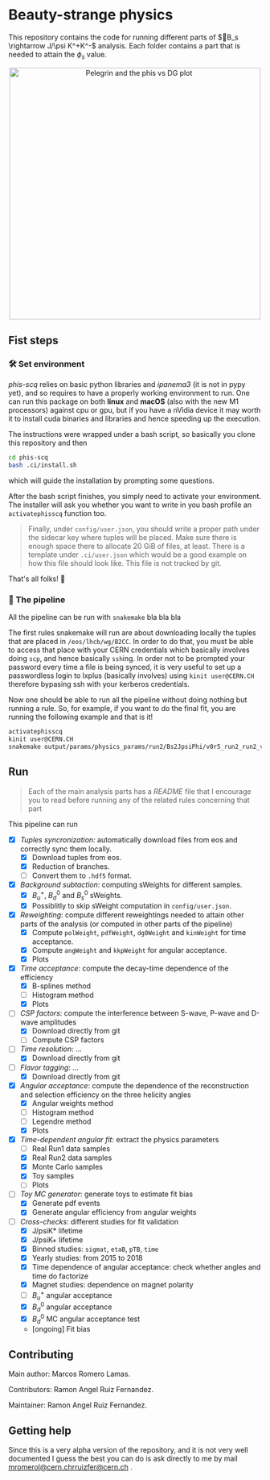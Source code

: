 # Beauty-strange physics

This repository contains the code for running different parts of $`B_s \rightarrow J/\psi K^+K^-`$ analysis. Each folder contains a part that is needed to attain the $`\phi_s`$ value.

<p align="center">
  <img src=".logo/pelegrin_phis.png" width="500" title="Pelegrin and the phis vs DG plot">
</p>



## Fist steps

### 🛠 Set environment
_phis-scq_ relies on basic python libraries and _ipanema3_ (it is not in pypy yet),
and so requires to have a properly working environment to run. One can run
this package on both __linux__ and __macOS__ (also with the new M1 processors) against cpu or gpu,
but if you have a nVidia device it may worth it to install cuda binaries and
libraries and hence speeding up the execution.

The instructions were wrapped under a bash script, so basically you clone this
repository and then
```bash
cd phis-scq
bash .ci/install.sh
```
which will guide the installation by prompting some questions.

After the bash script finishes, you simply need to activate your environment.
The installer will ask you whether you want to write in you bash profile
an `activatephisscq` function too.
> Finally, under `config/user.json`, you should write a proper path under
the sidecar key where tuples will be placed. Make sure there is enough space
there to allocate 20 GiB of files, at least. There is a template under `.ci/user.json`
which would be a good example on how this file should look like. This file
is not tracked by git.

That's all folks! 🎉


### 🐍 The pipeline

All the pipeline can be run with `snakemake`
bla bla bla

The first rules snakemake will run are about downloading locally the tuples that
are placed in `/eos/lhcb/wg/B2CC`. In order to do that, you must be able to
access that place with your CERN credentials which basically involves doing
`scp`, and hence basically `ssh`ing.
In order not to be prompted your password every time a file is being synced,
it is very useful to set up a passwordless login to lxplus (basically involves)
using `kinit user@CERN.CH` therefore bypasing ssh with your kerberos
credentials.

Now one should be able to run all the pipeline without doing nothing but
running a rule. So, for example, if you want to do the final fit, you are
running the following example and that is it!
```bash
activatephisscq
kinit user@CERN.CH
snakemake output/params/physics_params/run2/Bs2JpsiPhi/v0r5_run2_run2_vgc_amsrd_simul3_amsrd_combined.json -j
```


## Run

> Each of the main analysis parts has a _README_ file that I encourage you to
read before running any of the related rules concerning that part

This pipeline can run
- [x] *Tuples syncronization:* automatically download files from eos and correctly sync them locally.
  - [x] Download tuples from eos.
  - [x] Reduction of branches.
  - [ ] Convert them to `.hdf5` format.
- [x] *Background subtaction*: computing sWeights for different samples.
  - [x] $`B_u^+`$, $`B_d^0`$ and $`B_s^0`$ sWeights.
  - [x] Possiblitly to skip sWeight computation in `config/user.json`.
- [x] *Reweighting*: compute different reweightings needed to attain other parts of the analysis (or computed in other parts of the pipeline)
  - [x] Compute `polWeight`, `pdfWeight`, `dg0Weight` and `kinWeight` for time acceptance.
  - [x] Compute `angWeight` and `kkpWeight` for angular acceptance.
  - [x] Plots
- [x] *Time acceptance*: compute the decay-time dependence of the efficiency
  - [x] B-splines method
  - [ ] Histogram method
  - [x] Plots
- [ ] *CSP factors*: compute the interference between S-wave, P-wave and D-wave amplitudes
  - [x] Download directly from git
  - [ ] Compute CSP factors
- [ ] *Time resolution*: ...
  - [x] Download directly from git
- [ ] *Flavor tagging*: ...
  - [x] Download directly from git
- [x] *Angular acceptance*: compute the dependence of the reconstruction and selection efficiency on the three helicity angles
  - [x] Angular weights method
  - [ ] Histogram method
  - [ ] Legendre method
  - [x] Plots
- [x] *Time-dependent angular fit*: extract the physics parameters
  - [ ] Real Run1 data samples
  - [x] Real Run2 data samples
  - [x] Monte Carlo samples
  - [x] Toy samples
  - [ ] Plots
- [ ] *Toy MC generator*: generate toys to estimate fit bias
  - [x] Generate pdf events
  - [x] Generate angular efficiency from angular weights
- [ ] *Cross-checks*: different studies for fit validation
  - [x] J/psiK* lifetime
  - [x] J/psiK+ lifetime
  - [x] Binned studies: `sigmat`, `etaB`, `pTB`, `time`
  - [x] Yearly studies: from 2015 to 2018
  - [x] Time dependence of angular acceptance: check whether angles and time do factorize
  - [x] Magnet studies: dependence on magnet polarity
  - [ ] $`B_u^+`$ angular acceptance
  - [x] $`B_d^0`$ angular acceptance
  - [x] $`B_d^0`$ MC angular acceptance test
  - [ongoing] Fit bias














## Contributing

Main author: Marcos Romero Lamas. <br>

Contributors: Ramon Angel Ruiz Fernandez. <br>

Maintainer: Ramon Angel Ruiz Fernandez. <br>

## Getting help

Since this is a very alpha version of the repository, and it is not very well documented I guess the best you can do is ask directly to me by mail [mromerol@cern.ch](mailto:mromerol@cern.ch)[rruizfer@cern.ch](mailto:rruizfer@cern.ch) .
